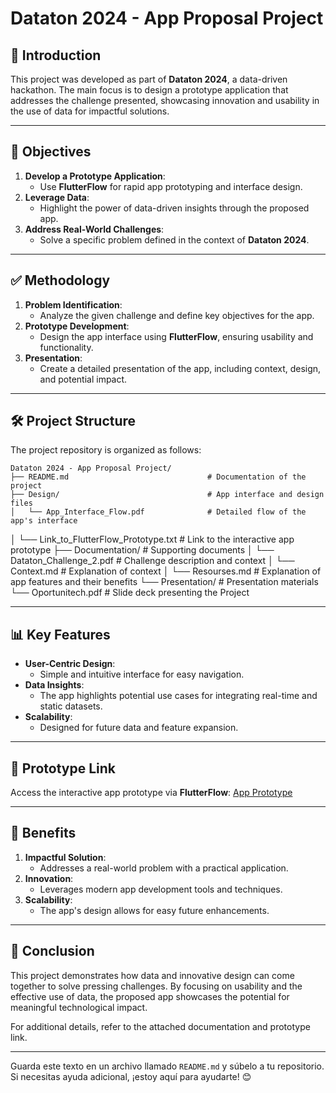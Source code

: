 # Dataton 2024 - App Proposal Project

## 📌 Introduction
This project was developed as part of **Dataton 2024**, a data-driven hackathon. The main focus is to design a prototype application that addresses the challenge presented, showcasing innovation and usability in the use of data for impactful solutions.

---

## 🎯 Objectives
1. **Develop a Prototype Application**:
   - Use **FlutterFlow** for rapid app prototyping and interface design.
2. **Leverage Data**:
   - Highlight the power of data-driven insights through the proposed app.
3. **Address Real-World Challenges**:
   - Solve a specific problem defined in the context of **Dataton 2024**.

---

## ✅ Methodology
1. **Problem Identification**:
   - Analyze the given challenge and define key objectives for the app.
2. **Prototype Development**:
   - Design the app interface using **FlutterFlow**, ensuring usability and functionality.
3. **Presentation**:
   - Create a detailed presentation of the app, including context, design, and potential impact.

---

## 🛠️ Project Structure
The project repository is organized as follows:

```plaintext
Dataton 2024 - App Proposal Project/
├── README.md                               # Documentation of the project
├── Design/                                 # App interface and design files
│   └── App_Interface_Flow.pdf              # Detailed flow of the app's interface
```
│   └── Link_to_FlutterFlow_Prototype.txt   # Link to the interactive app prototype
├── Documentation/                          # Supporting documents
│   └── Dataton_Challenge_2.pdf             # Challenge description and context
│   └── Context.md                          # Explanation of context
│   └── Resourses.md                        # Explanation of app features and their benefits
└── Presentation/                           # Presentation materials
    └── Oportunitech.pdf                    # Slide deck presenting the Project

---

## 📊 Key Features
- **User-Centric Design**:
  - Simple and intuitive interface for easy navigation.
- **Data Insights**:
  - The app highlights potential use cases for integrating real-time and static datasets.
- **Scalability**:
  - Designed for future data and feature expansion.

---

## 🔗 Prototype Link
Access the interactive app prototype via **FlutterFlow**:
[App Prototype](https://oportunitech-10s6u8.flutterflow.app)

---

## 🎉 Benefits
1. **Impactful Solution**:
   - Addresses a real-world problem with a practical application.
2. **Innovation**:
   - Leverages modern app development tools and techniques.
3. **Scalability**:
   - The app's design allows for easy future enhancements.

---

## 🏁 Conclusion
This project demonstrates how data and innovative design can come together to solve pressing challenges. By focusing on usability and the effective use of data, the proposed app showcases the potential for meaningful technological impact.

For additional details, refer to the attached documentation and prototype link.

---

Guarda este texto en un archivo llamado `README.md` y súbelo a tu repositorio. Si necesitas ayuda adicional, ¡estoy aquí para ayudarte! 😊
